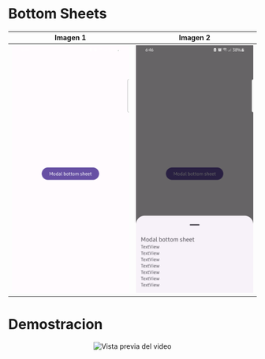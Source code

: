 # Bottom Sheets

| Imagen 1 | Imagen 2 |
| -------- | -------- | 
| ![Ejemplo de imagen](./capturas/1.png) | ![Ejemplo de imagen](./capturas/2.png) 
# Demostracion 

<p align="center">
  <img src="./capturas/demostracion.gif" alt="Vista previa del video" width="300" height="700" />
</p>
